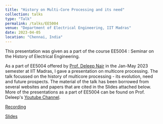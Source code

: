 ```yaml
---
title: "History on Multi-Core Processing and its need"
collection: talks
type: "Talk"
permalink: /talks/EE5004
venue: "Department of Electrical Engineering, IIT Madras"
date: 2023-04-05
location: "Chennai, India"
---
```


This presentation was given as a part of the course EE5004 : Seminar on the History of Electrical Engineering.

As a part of EE5004 offered by [Prof. Deleep Nair](https://www.ee.iitm.ac.in/~deleep/) in the Jan-May 2023 semester at IIT Madras, I gave a presentation on multicore processing. The talk focussed on the history of multicore processing - its evolution, need and future prospects. The material of the talk has been borrowed from several websites and papers that are cited in the Slides attached below. More of the presentations as a part of EE5004 can be found on Prof. Deleep's [Youtube Channel](https://www.youtube.com/@deleepnair). 

[Recording](https://www.youtube.com/watch?v=3SkdHbUX25A&t=127s)

[Slides](https://drive.google.com/file/d/14bGYXEbjeBryq0cPSfuWFIU1drmQl1aN/view?usp=sharing)
